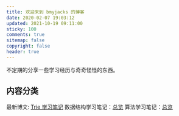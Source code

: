 ```yaml
---
title: 欢迎来到 bmyjacks 的博客
date: 2020-02-07 19:03:12
updated: 2021-10-19 09:11:00
sticky: 100
comments: true
sitemap: false
copyright: false
header: true
---
```


不定期的分享一些学习经历与奇奇怪怪的东西。

## 内容分类

最新博文: [Trie 学习笔记](/data-structure/trie/)
数据结构学习笔记：[总览](/categories/数据结构/)
算法学习笔记：[总览](/categories/算法笔记/)
